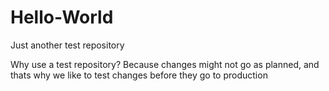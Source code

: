 # Hello-World
Just another test repository

Why use a test repository? 
Because changes might not go as planned, and thats why we like to test changes before they go to production
